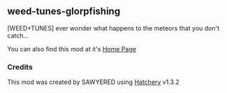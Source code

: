 ## weed-tunes-glorpfishing  
[WEED+TUNES] ever wonder what happens to the meteors that you don't catch...  

You can also find this mod at it's [Home Page](https://github.com/SAWYERED/weed-tunes-glorpfishing)  
  

### Credits
This mod was created by SAWYERED using [Hatchery](https://github.com/coolbot100s/Hatchery) v1.3.2